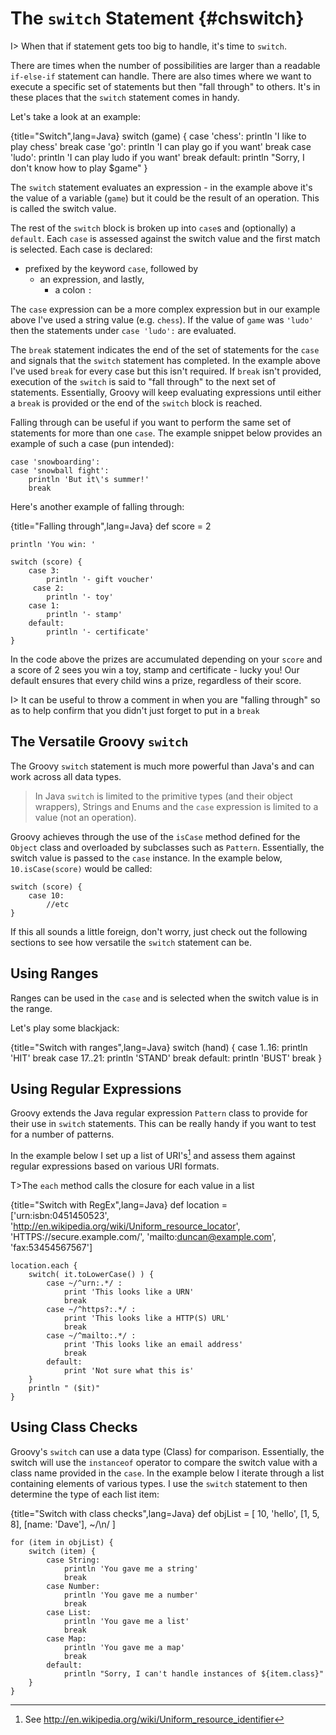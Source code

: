 # The `switch` Statement {#chswitch}

I> When that if statement gets too big to handle, it's time to `switch`.

There are times when the number of possibilities are larger than a readable `if-else-if` statement can handle. There are also times where we want to execute a specific set of statements but then "fall through" to others. It's in these places that the `switch` statement comes in handy.

Let's take a look at an example:

{title="Switch",lang=Java}
	switch (game) {
	    case 'chess':
	        println 'I like to play chess'
	        break
	    case 'go':
	        println 'I can play go if you want'
	        break
	    case 'ludo':
	        println 'I can play ludo if you want'
	        break
	    default:
	        println "Sorry, I don't know how to play $game"
	}


The `switch` statement evaluates an expression - in the example above it's the value of a variable (`game`) but it could be the result of an operation. This is called the switch value.

The rest of the `switch` block is broken up into `case`s and (optionally) a `default`. Each `case` is assessed against the switch value and the first match is selected. Each case is declared:

- prefixed by the keyword `case`, followed by
  - an expression, and lastly,
    - a colon `:`

The `case` expression can be a more complex expression but in our example above I've used a string value (e.g. `chess`). If the value of `game` was `'ludo'` then the statements under `case 'ludo':` are evaluated.

The `break` statement indicates the end of the set of statements for the `case` and signals that the `switch` statement has completed. In the example above I've used `break` for every case but this isn't required. If `break` isn't provided, execution of the `switch` is said to "fall through" to the next set of statements. Essentially, Groovy will keep evaluating expressions until either a `break` is provided or the end of the `switch` block is reached.

Falling through can be useful if you want to perform the same set of statements for more than one `case`. The example snippet below provides an example of such a case (pun intended):

    case 'snowboarding':
    case 'snowball fight':
        println 'But it\'s summer!'
        break

Here's another example of falling through:

{title="Falling through",lang=Java}
	def score = 2

	println 'You win: '

	switch (score) {
	    case 3:
	        println '- gift voucher'
	     case 2:
	        println '- toy'
	    case 1:
	        println '- stamp'
	    default:
	        println '- certificate'
	}


In the code above the prizes are accumulated depending on your `score` and a score of 2 sees you win a toy, stamp and certificate - lucky you! Our default ensures that every child wins a prize, regardless of their score.

I> It can be useful to throw a comment in when you are "falling through" so as to help confirm that you didn't just forget to put in a `break`


## The Versatile Groovy `switch`

The Groovy  `switch` statement is much more powerful than Java's and can work across all data types.

>In Java `switch` is limited to the primitive types (and their object wrappers), Strings and Enums and the `case` expression is limited to a value (not an operation).

Groovy achieves through the use of the `isCase` method defined for the `Object` class and overloaded by subclasses such as `Pattern`. Essentially, the switch value is passed to the  `case` instance. In the example below, `10.isCase(score)` would be called:

	switch (score) {
		case 10:
			//etc
	}


If this all sounds a little foreign, don't worry, just check out the following sections to see how versatile the `switch` statement can be.

## Using Ranges

Ranges can be used in the `case` and is selected when the switch value is in the range.

Let's play some blackjack:

{title="Switch with ranges",lang=Java}
	switch (hand) {
	    case 1..16:
	        println 'HIT'
	        break
	    case 17..21:
	        println 'STAND'
	        break
	    default:
	        println 'BUST'
	        break
	}


## Using Regular Expressions

Groovy extends the Java regular expression `Pattern` class to provide for their use in `switch` statements. This can be really handy if you want to test for a number of patterns.

In the example below I set up a list of URI's[^uri] and assess them against regular expressions based on various URI formats.

T>The `each` method calls the closure for each value in a list

{title="Switch with RegEx",lang=Java}
	def location = ['urn:isbn:0451450523',
	                'http://en.wikipedia.org/wiki/Uniform_resource_locator',
	                'HTTPS://secure.example.com/',
	                'mailto:duncan@example.com',
	                'fax:53454567567']

	location.each {
	    switch( it.toLowerCase() ) {
	        case ~/^urn:.*/ :
	            print 'This looks like a URN'
	            break
	        case ~/^https?:.*/ :
	            print 'This looks like a HTTP(S) URL'
	            break
	        case ~/^mailto:.*/ :
	            print 'This looks like an email address'
	            break
	        default:
	            print 'Not sure what this is'
	    }
	    println " ($it)"
	}


[^uri]: See http://en.wikipedia.org/wiki/Uniform_resource_identifier

## Using Class Checks

Groovy's `switch` can use a data type (Class) for comparison. Essentially, the switch will use the `instanceof` operator to compare the switch value with a class name provided in the `case`. In the example below I iterate through a list containing elements of various types. I use the `switch` statement to then determine the type of each list item:

{title="Switch with class checks",lang=Java}
	def objList = [ 10,
	                'hello',
	                [1, 5, 8],
	                [name: 'Dave'],
	                ~/\n/
	              ]

	for (item in objList) {
	    switch (item) {
	        case String:
	            println 'You gave me a string'
	            break
	        case Number:
	            println 'You gave me a number'
	            break
	        case List:
	            println 'You gave me a list'
	            break
	        case Map:
	            println 'You gave me a map'
	            break
	        default:
	            println "Sorry, I can't handle instances of ${item.class}"
	    }
	}
